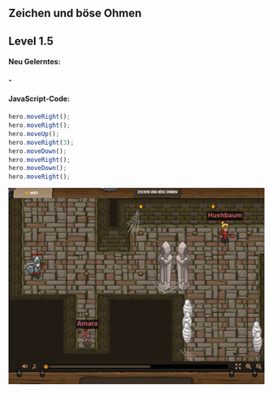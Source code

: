 ## **Zeichen und böse Ohmen**
## Level 1.5

#### Neu Gelerntes:
<b>-</b>

[comment]: <> (Was wurde gelernt und wie funktioniert die Technik?)

#### JavaScript-Code:
```js
hero.moveRight();
hero.moveRight();
hero.moveUp();
hero.moveRight(3);
hero.moveDown();
hero.moveRight();
hero.moveDown();
hero.moveRight();
```
![image](lvl1_5.png)